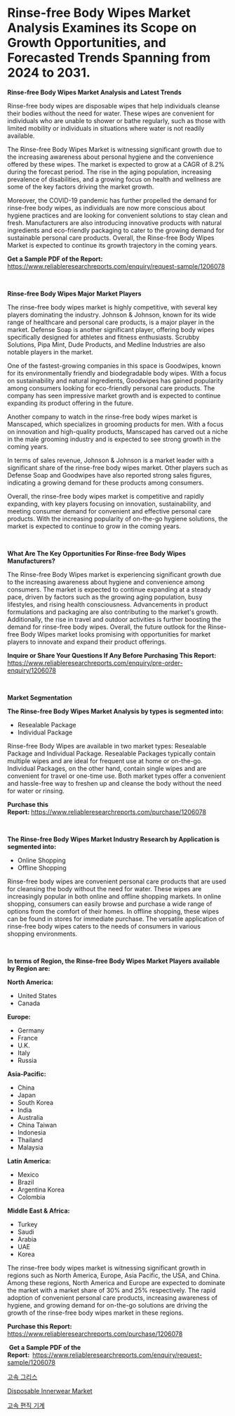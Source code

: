 <p><h1>Rinse-free Body Wipes Market Analysis Examines its Scope on Growth Opportunities, and Forecasted Trends Spanning from 2024 to 2031.</h1></p><p><strong>Rinse-free Body Wipes Market Analysis and Latest Trends</strong></p>
<p><p>Rinse-free body wipes are disposable wipes that help individuals cleanse their bodies without the need for water. These wipes are convenient for individuals who are unable to shower or bathe regularly, such as those with limited mobility or individuals in situations where water is not readily available.</p><p>The Rinse-free Body Wipes Market is witnessing significant growth due to the increasing awareness about personal hygiene and the convenience offered by these wipes. The market is expected to grow at a CAGR of 8.2% during the forecast period. The rise in the aging population, increasing prevalence of disabilities, and a growing focus on health and wellness are some of the key factors driving the market growth.</p><p>Moreover, the COVID-19 pandemic has further propelled the demand for rinse-free body wipes, as individuals are now more conscious about hygiene practices and are looking for convenient solutions to stay clean and fresh. Manufacturers are also introducing innovative products with natural ingredients and eco-friendly packaging to cater to the growing demand for sustainable personal care products. Overall, the Rinse-free Body Wipes Market is expected to continue its growth trajectory in the coming years.</p></p>
<p><strong>Get a Sample PDF of the Report:&nbsp;</strong> <a href="https://www.reliableresearchreports.com/enquiry/request-sample/1206078">https://www.reliableresearchreports.com/enquiry/request-sample/1206078</a></p>
<p>&nbsp;</p>
<p><strong>Rinse-free Body Wipes Major Market Players</strong></p>
<p><p>The rinse-free body wipes market is highly competitive, with several key players dominating the industry. Johnson & Johnson, known for its wide range of healthcare and personal care products, is a major player in the market. Defense Soap is another significant player, offering body wipes specifically designed for athletes and fitness enthusiasts. Scrubby Solutions, Pipa Mint, Dude Products, and Medline Industries are also notable players in the market.</p><p>One of the fastest-growing companies in this space is Goodwipes, known for its environmentally friendly and biodegradable body wipes. With a focus on sustainability and natural ingredients, Goodwipes has gained popularity among consumers looking for eco-friendly personal care products. The company has seen impressive market growth and is expected to continue expanding its product offering in the future.</p><p>Another company to watch in the rinse-free body wipes market is Manscaped, which specializes in grooming products for men. With a focus on innovation and high-quality products, Manscaped has carved out a niche in the male grooming industry and is expected to see strong growth in the coming years.</p><p>In terms of sales revenue, Johnson & Johnson is a market leader with a significant share of the rinse-free body wipes market. Other players such as Defense Soap and Goodwipes have also reported strong sales figures, indicating a growing demand for these products among consumers.</p><p>Overall, the rinse-free body wipes market is competitive and rapidly expanding, with key players focusing on innovation, sustainability, and meeting consumer demand for convenient and effective personal care products. With the increasing popularity of on-the-go hygiene solutions, the market is expected to continue to grow in the coming years.</p></p>
<p>&nbsp;</p>
<p><strong>What Are The Key Opportunities For Rinse-free Body Wipes Manufacturers?</strong></p>
<p><p>The Rinse-free Body Wipes market is experiencing significant growth due to the increasing awareness about hygiene and convenience among consumers. The market is expected to continue expanding at a steady pace, driven by factors such as the growing aging population, busy lifestyles, and rising health consciousness. Advancements in product formulations and packaging are also contributing to the market's growth. Additionally, the rise in travel and outdoor activities is further boosting the demand for rinse-free body wipes. Overall, the future outlook for the Rinse-free Body Wipes market looks promising with opportunities for market players to innovate and expand their product offerings.</p></p>
<p><strong>Inquire or Share Your Questions If Any Before Purchasing This Report:</strong> <a href="https://www.reliableresearchreports.com/enquiry/pre-order-enquiry/1206078">https://www.reliableresearchreports.com/enquiry/pre-order-enquiry/1206078</a></p>
<p>&nbsp;</p>
<p><strong>Market Segmentation</strong></p>
<p><strong>The Rinse-free Body Wipes Market Analysis by types is segmented into:</strong></p>
<p><ul><li>Resealable Package</li><li>Individual Package</li></ul></p>
<p><p>Rinse-free Body Wipes are available in two market types: Resealable Package and Individual Package. Resealable Packages typically contain multiple wipes and are ideal for frequent use at home or on-the-go. Individual Packages, on the other hand, contain single wipes and are convenient for travel or one-time use. Both market types offer a convenient and hassle-free way to freshen up and cleanse the body without the need for water or rinsing.</p></p>
<p><strong>Purchase this Report:&nbsp;</strong><a href="https://www.reliableresearchreports.com/purchase/1206078">https://www.reliableresearchreports.com/purchase/1206078</a></p>
<p>&nbsp;</p>
<p><strong>The Rinse-free Body Wipes Market Industry Research by Application is segmented into:</strong></p>
<p><ul><li>Online Shopping</li><li>Offline Shopping</li></ul></p>
<p><p>Rinse-free body wipes are convenient personal care products that are used for cleansing the body without the need for water. These wipes are increasingly popular in both online and offline shopping markets. In online shopping, consumers can easily browse and purchase a wide range of options from the comfort of their homes. In offline shopping, these wipes can be found in stores for immediate purchase. The versatile application of rinse-free body wipes caters to the needs of consumers in various shopping environments.</p></p>
<p>&nbsp;</p>
<p><strong>In terms of Region, the Rinse-free Body Wipes Market Players available by Region are:</strong></p>
<p>
    <p> <strong> North America: </strong>
        <ul>
            <li>United States</li>
            <li>Canada</li>
        </ul>
        </p> 
    <p> <strong> Europe: </strong>
        <ul>
            <li>Germany</li>
            <li>France</li>
            <li>U.K.</li>
            <li>Italy</li>
            <li>Russia</li>
        </ul>
        </p> 
    <p> <strong> Asia-Pacific: </strong>
        <ul>
            <li>China</li>
            <li>Japan</li>
            <li>South Korea</li>
            <li>India</li>
            <li>Australia</li>
            <li>China Taiwan</li>
            <li>Indonesia</li>
            <li>Thailand</li>
            <li>Malaysia</li>
        </ul>
        </p> 
    <p> <strong> Latin America: </strong>
        <ul>
            <li>Mexico</li>
            <li>Brazil</li>
            <li>Argentina Korea</li>
            <li>Colombia</li>
        </ul>
        </p> 
    <p> <strong> Middle East & Africa: </strong>
        <ul>
            <li>Turkey</li>
            <li>Saudi</li>
            <li>Arabia</li>
            <li>UAE</li>
            <li>Korea</li>
        </ul>
    </p>
    </p>
<p><p>The rinse-free body wipes market is witnessing significant growth in regions such as North America, Europe, Asia Pacific, the USA, and China. Among these regions, North America and Europe are expected to dominate the market with a market share of 30% and 25% respectively. The rapid adoption of convenient personal care products, increasing awareness of hygiene, and growing demand for on-the-go solutions are driving the growth of the rinse-free body wipes market in these regions.</p></p>
<p><strong>Purchase this Report: </strong><a href="https://www.reliableresearchreports.com/purchase/1206078">https://www.reliableresearchreports.com/purchase/1206078</a></p>
<p>&nbsp;<strong>Get a Sample PDF of the Report:&nbsp;&nbsp;</strong><a href="https://www.reliableresearchreports.com/enquiry/request-sample/1206078">https://www.reliableresearchreports.com/enquiry/request-sample/1206078</a></p>
<p><strong></strong></p>
<p><p><a href="https://github.com/WilburKihn5676/Market-Research-Report-List-1/blob/main/10547486869.md">고속 그리스</a></p><p><a href="https://github.com/BryceTownsendr/Market-Research-Report-List-4/blob/main/disposable-innerwear-market.md">Disposable Innerwear Market</a></p><p><a href="https://github.com/wallacBahrtyinger567686/Market-Research-Report-List-1/blob/main/99040816870.md">고속 편직 기계</a></p></p>